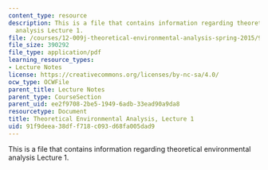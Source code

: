 ```yaml
---
content_type: resource
description: This is a file that contains information regarding theoretical environmental
  analysis Lecture 1.
file: /courses/12-009j-theoretical-environmental-analysis-spring-2015/91f9deea38dff718c093d68fa005dad9_MIT12_009JS15_1intro.pdf
file_size: 390292
file_type: application/pdf
learning_resource_types:
- Lecture Notes
license: https://creativecommons.org/licenses/by-nc-sa/4.0/
ocw_type: OCWFile
parent_title: Lecture Notes
parent_type: CourseSection
parent_uid: ee2f9708-2be5-1949-6adb-33ead90a9da8
resourcetype: Document
title: Theoretical Environmental Analysis, Lecture 1
uid: 91f9deea-38df-f718-c093-d68fa005dad9
---
```

This is a file that contains information regarding theoretical environmental analysis Lecture 1.